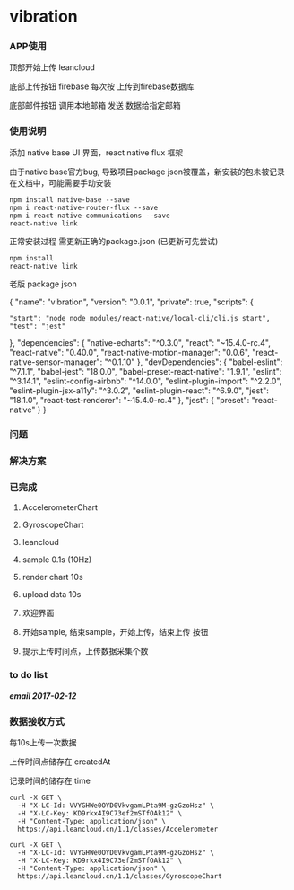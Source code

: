 # vibration

### APP使用

顶部开始上传 leancloud

底部上传按钮  firebase 每次按 上传到firebase数据库

底部邮件按钮 调用本地邮箱 发送 数据给指定邮箱

### 使用说明

添加 native base UI 界面，react native flux 框架

由于native base官方bug, 导致项目package json被覆盖，新安装的包未被记录在文档中，可能需要手动安装

```
npm install native-base --save
npm i react-native-router-flux --save
npm i react-native-communications --save
react-native link
```

正常安装过程 需更新正确的package.json (已更新可先尝试)

```
npm install
react-native link
```

老版 package json

{
  "name": "vibration",
  "version": "0.0.1",
  "private": true,
  "scripts": {

    "start": "node node_modules/react-native/local-cli/cli.js start",
    "test": "jest"
  },
  "dependencies": {
    "native-echarts": "^0.3.0",
    "react": "~15.4.0-rc.4",
    "react-native": "0.40.0",
    "react-native-motion-manager": "0.0.6",
    "react-native-sensor-manager": "^0.1.10"
  },
  "devDependencies": {
    "babel-eslint": "^7.1.1",
    "babel-jest": "18.0.0",
    "babel-preset-react-native": "1.9.1",
    "eslint": "^3.14.1",
    "eslint-config-airbnb": "^14.0.0",
    "eslint-plugin-import": "^2.2.0",
    "eslint-plugin-jsx-a11y": "^3.0.2",
    "eslint-plugin-react": "^6.9.0",
    "jest": "18.1.0",
    "react-test-renderer": "~15.4.0-rc.4"
  },
  "jest": {
    "preset": "react-native"
  }
}

### 问题

### 解决方案


### 已完成

1. AccelerometerChart
2. GyroscopeChart
3. leancloud
4. sample  0.1s (10Hz)
5. render chart 10s 
6. upload data 10s



1. 欢迎界面
2. 开始sample, 结束sample，开始上传，结束上传 按钮
3. 提示上传时间点，上传数据采集个数

### to do list

##### email     2017-02-12



### 数据接收方式

每10s上传一次数据

上传时间点储存在 createdAt 

记录时间的储存在 time

```
curl -X GET \
  -H "X-LC-Id: VVYGHWe0OYD0VkvgamLPta9M-gzGzoHsz" \
  -H "X-LC-Key: KD9rkx4I9C73ef2mSTfOAk12" \
  -H "Content-Type: application/json" \
  https://api.leancloud.cn/1.1/classes/Accelerometer
  
curl -X GET \
  -H "X-LC-Id: VVYGHWe0OYD0VkvgamLPta9M-gzGzoHsz" \
  -H "X-LC-Key: KD9rkx4I9C73ef2mSTfOAk12" \
  -H "Content-Type: application/json" \
  https://api.leancloud.cn/1.1/classes/GyroscopeChart
```

